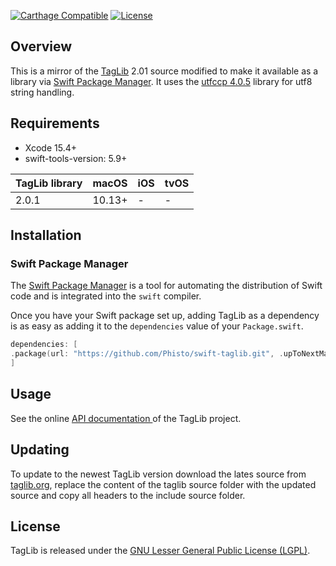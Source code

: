 [![Carthage Compatible](https://img.shields.io/badge/Carthage-compatible-4BC51D.svg?style=flat)](https://github.com/Carthage/Carthage)
[![License](https://img.shields.io/github/license/Phisto/TagLib.svg)](https://github.com/Phisto/TagLib)

## Overview

This is a mirror of the [TagLib](https://taglib.org/) 2.01 source modified to make it available as a library via [Swift Package Manager](https://www.swift.org/package-manager/). It uses the [utfccp 4.0.5](https://github.com/nemtrif/utfcpp) library for utf8 string handling. 

## Requirements

- Xcode 15.4+
- swift-tools-version: 5.9+

TagLib library   | macOS  |  iOS   |  tvOS
-----------------|--------|--------|--------
2.0.1            | 10.13+ |    -   |    -

## Installation

### Swift Package Manager

The [Swift Package Manager](https://swift.org/package-manager/) is a tool for automating the distribution of Swift code and is integrated into the `swift` compiler.

Once you have your Swift package set up, adding TagLib as a dependency is as easy as adding it to the `dependencies` value of your `Package.swift`.

```swift
dependencies: [
.package(url: "https://github.com/Phisto/swift-taglib.git", .upToNextMajor(from: "2.0.1"))
]
```

## Usage

See the online  [API documentation ](https://taglib.org/api/) of the TagLib project.

## Updating

To update to the newest TagLib version download the lates source from [taglib.org](https://taglib.org/), replace the content of the taglib source folder with the updated source and copy all headers to the include source folder.

## License

TagLib is released under the [GNU Lesser General Public License (LGPL)](https://www.gnu.org/licenses/). 
